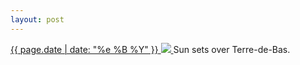 ```yaml
---
layout: post
---
```


<p>
  <a href="/473">
    <time>{{ page.date | date: "%e %B %Y" }}</time>
    <img src="https://s3.amazonaws.com/life.aaronjgreenberg.com/473.jpg">
  </a>
  Sun sets over Terre-de-Bas.
</p>
